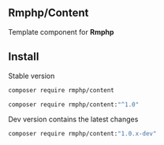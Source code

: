 ## Rmphp/Content

Template component for **Rmphp**

## Install

Stable version

```bash
composer require rmphp/content
```
```bash
composer require rmphp/content:"^1.0"
```


Dev version contains the latest changes

```bash
composer require rmphp/content:"1.0.x-dev"
```
